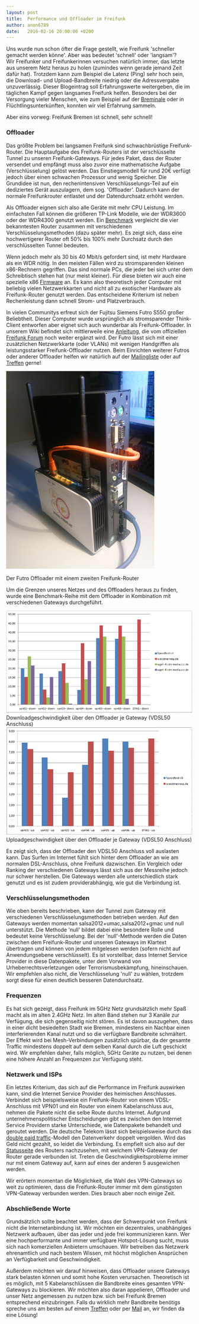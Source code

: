 ```yaml
---
layout: post
title:  Performance und Offloader im Freifunk
author: anon6789
date:   2016-02-16 20:00:00 +0200
---
```


Uns wurde nun schon öfter die Frage gestellt, wie Freifunk 'schneller gemacht werden könne'. Aber was bedeutet 'schnell' oder 'langsam'?  
Wir Freifunker und Freifunkerinnen versuchen natürlich immer, das letzte aus unserem Netz heraus zu holen (zumindes wenn gerade jemand Zeit dafür hat). 
Trotzdem kann zum Beispiel die Latenz (Ping) sehr hoch sein, die Download- und Upload-Bandbreite niedrig oder die Adressvergabe unzuverlässig. 
Dieser Blogeintrag soll Erfahrungswerte weitergeben, die im täglichen Kampf gegen langsames Freifunk helfen. Besonders bei der Versorgung vieler Menschen, wie zum Beispiel auf der [Breminale](http://bremen.freifunk.net/blog/2015/07/29/breminale-r%C3%BCckblick.html) oder in Flüchtlingsunterkünften, konnten wir viel Erfahrung sammeln. 

Aber eins vorweg: Freifunk Bremen ist schnell, sehr schnell!

### Offloader

Das größte Problem bei langsamen Freifunk sind schwachbrüstige Freifunk-Router. 
Die Hauptaufgabe des Freifunk-Routers ist der verschlüsselte Tunnel zu unseren Freifunk-Gateways.
Für jedes Paket, dass der Router versendet und empfängt muss also zuvor eine mathematische Aufgabe (Verschlüsselung) gelöst werden.
Das Einstiegsmodell für rund 20€ verfügt jedoch über einen schwachen Prozessor und wenig Speicher.
Die Grundidee ist nun, den rechenintensiven Verschlüsselungs-Teil auf ein dediziertes Gerät auszulagern, dem sog. 'Offloader'.
Dadurch kann der normale Freifunkrouter entlastet und der Datendurchsatz erhöht werden.

Als Offloader eignen sich also alle Geräte mit mehr CPU Leistung. 
Im einfachsten Fall können die größeren TP-Link Modelle, wie der WDR3600 oder der WDR4300 genutzt werden.
Ein [Benchmark](https://projects.universe-factory.net/projects/fastd/wiki/Benchmarks) vergleicht die vier bekanntesten Router zusammen mit verschiedenen Verschlüsselungsmethoden (dazu später mehr).
Es zeigt sich, dass eine hochwertigerer Router oft 50% bis 100% mehr Durchsatz durch den verschlüsselten Tunnel bedeuten.

Wenn jedoch mehr als 30 bis 40 Mbit/s gefordert sind, ist mehr Hardware als ein WDR nötig. In den meisten Fällen wird zu stromsparenden kleinen x86-Rechnern gegriffen.
Das sind normale PCs, die jeder bei sich unter dem Schreibtisch stehen hat (nur meist kleiner). Für diese bieten wir auch eine spezielle x86  [Firmware](http://downloads.bremen.freifunk.net/firmware/stable/factory/) an. 
Es kann also theoretisch jeder Computer mit beliebig vielen Netzwerkkarten und nicht all zu exotischer Hardware als Freifunk-Router genutzt werden. 
Das entscheidene Kriterium ist neben Rechenleistung dann schnell Strom- und Platzverbrauch.

In vielen Communitys erfreut sich der Fujitsu Siemens Futro S550 großer Beliebtheit.
Dieser Computer wurde ursprünglich als stromsparender Think-Client entworfen aber eignet sich auch wunderbar als Freifunk-Offloader.
In unserem Wiki befindet sich mittlerweile eine [Anleitung](http://wiki.bremen.freifunk.net/Anleitungen/Offloader-Futro), die vom offiziellen [Freifunk Forum]() noch weiter ergänzt wird. 
Der Futro lässt sich mit einer zusätzlichen Netzwerkkarte (oder VLANs) mit wenigen Handgriffen als leistungsstarker Freifunk-Offloader nutzen.
Beim Einrichten weiterer Futros oder anderer Offloader helfen wir natürlich auf der [Mailingliste](http://bremen.freifunk.net/kontakt.html) oder auf [Treffen](http://wiki.bremen.freifunk.net/Home#infos-zu-unseren-treffen) gerne!

<img src="/images/offloader_dual_nic.jpg" title="Offloader Futro" />

Der Futro Offloader mit einem zweiten Freifunk-Router

Um die Grenzen unseres Netzes und des Offloaders heraus zu finden, wurde eine Benchmark-Reihe mit dem Offloader in Kombination mit verschiedenen Gateways durchgeführt.

<img src="/images/benchmark_offloader_down.png" title="Downloadspeed Offloader" />
Downloadgeschwindigkeit über den Offloader je Gateway (VDSL50 Anschluss)

<img src="/images/benchmark_offloader_up.png" title="Uploadspeed Offloader" />
Uploadgeschwindigkeit über den Offloader je Gateway (VDSL50 Anschluss)

Es zeigt sich, dass der Offloader den VDSL50 Anschluss voll auslasten kann. Das Surfen im Internet fühlt sich hinter dem Offloader an wie am normalen DSL-Anschluss, ohne Freifunk dazwischen.
Ein Vergleich oder Ranking der verschiedenen Gateways lässt sich aus der Messreihe jedoch nur schwer herstellen.
Die Gateways werden alle unterschiedlich stark genutzt und es ist zudem providerabhängig, wie gut die Verbindung ist.


### Verschlüsselungsmethoden
Wie oben bereits beschrieben, kann der Tunnel zum Gateway mit verschiedenen Verschlüsselungsmethoden betrieben werden.
Auf den Gateways werden momentan salsa2012+umac,salsa2012+gmac und null unterstützt.
Die Methode 'null' bildet dabei eine besondere Rolle und bedeutet keine Verschlüsselung. 
Bei der 'null'-Methode werden die Daten zwischen dem Freifunk-Router und unseren Gateways im Klartext übertragen und können von jedem mitgelesen werden (sofern nicht auf Anwendungsebene verschlüsselt).
Es ist vorstellbar, dass Internet Service Provider in diese Datenpakete, unter dem Vorwand von Urheberrechtsverletzungen oder Terrorismusbekämpfung, hineinschauen.
Wir empfehlen also nicht, die Verschlüsselung 'null' zu wählen, trotzdem sorgt diese für einen deutlich besseren Datendurchsatz.

### Frequenzen
Es hat sich gezeigt, dass Freifunk im 5GHz Netz grundsätzlich mehr Spaß macht als im alten 2.4GHz Netz.
Im alten Band stehen nur 3 Kanäle zur Verfügung, die sich gegenseitig nicht stören. 
Es ist davon auszugehen, dass in einer dicht besiedelten Stadt wie Bremen, mindestens ein Nachbar einen interferierenden Kanal nutzt und so die verfügbare Bandbreite schmältert.
Der Effekt wird bei Mesh-Verbindungen zusätzlich spürbar, da der gesamte Traffic mindestens doppelt auf dem selben Kanal durch die Luft geschickt wird.
Wir empfehlen daher, falls möglich, 5GHz Geräte zu nutzen, bei denen eine höhere Anzahl an Frequenzen zur Verfügung steht.

### Netzwerk und ISPs
Ein letztes Kriterium, das sich auf die Performance im Freifunk auswirken kann, sind die Internet Service Provider des heimischen Anschlusses.
Verbindet sich beispielsweise ein Freifunk-Router von einem VDSL-Anschluss mit VPN01 und ein Router von einem Kabelanschluss aus, nehmen die Pakete nicht die selbe Route durchs Internet.
Aufgrund unternehmenspolitischer Entscheidungen gibt es zwischen den Internet Service Providern starke Unterschiede, wie Datenpakete behandelt und geroutet werden.
Die deutsche Telekom lässt sich beispielsweise durch das [double paid traffic](http://wiki.hetzner.de/index.php/Double_Paid_Traffic)-Modell den Datenverkehr doppelt vergolden. Wird das Geld nicht gezahlt, so leidet die Verbindung.
Es empfielt sich also auf der [Statusseite](http://10.196.0.127) des Routers nachzusehen, mit welchem VPN-Gateway der Router gerade verbunden ist.
Treten die Geschwindigkeitsprobleme immer nur mit einem Gateway auf, kann auf eines der anderen 5 ausgewichen werden.

Wir erörtern momentan die Möglichkeit, die Wahl des VPN-Gateways so weit zu optimieren, dass die Freifunk-Router immer mit dem günstigsten VPN-Gateway verbunden werden.
Dies brauch aber noch einige Zeit.

### Abschließende Worte
Grundsätzlich sollte beachtet werden, dass der Schwerpunkt von Freifunk nicht die Internetanbindung ist. 
Wir möchten ein dezentrales, unabhängiges Netzwerk aufbauen, über das jeder und jede frei kommunizieren kann.
Wer eine hochperformante und immer verfügbare Hotspot-Lösung sucht, muss sich nach komerziellen Anbietern umschauen.
Wir betreiben das Netzwerk ehrenamtlich und nach bestem Wissen, mit höchst möglichen Ansprüchen an Verfügbarkeit und Geschwindigkeit.

Außerdem möchten wir darauf hinweisen, dass Offloader unsere Gateways stark belasten können und somit hohe Kosten verursachen. Theoretisch ist es möglich, mit 5 Kabelanschlüssen die Bandbreite eines gesamten VPN-Gateways zu blockieren. Wir möchten also daran appelieren, Offloader und unser Netz angemessen zu nutzen bzw. sich bei Freifunk Bremen entsprechend einzubringen. Falls du wirklich mehr Bandbreite benötigs spreche uns am besten auf einem [Treffen](http://bremen.freifunk.net/kontakt.html) oder per [Mail](http://bremen.freifunk.net/kontakt.html) an, wir finden da eine Lösung!